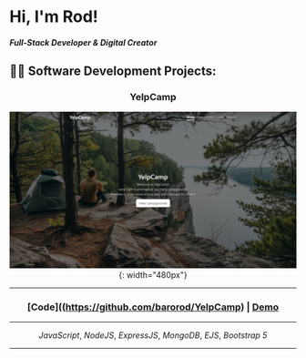 # Hi, I'm Rod!  
##### Full-Stack Developer & Digital Creator

## 👨‍💻 Software Development Projects:
<div align="center">

### YelpCamp

![YelpCamp](/YelpCamp.jpeg){: width="480px"}

---

### [Code]((https://github.com/barorod/YelpCamp) | [Demo](https://yelpcamp-mb2g.onrender.com/)

---

_JavaScript_, _NodeJS_, _ExpressJS_, _MongoDB_, _EJS_, _Bootstrap 5_

---

</div>
